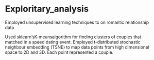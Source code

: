 # Exploritary_analysis
Employed unsupervised learning techniques to on romantic relationship data

Used sklearn’sK-meansalgorithm for finding clusters of couples that matched in a speed dating event.
Employed t-distributed stochastic neighbour embedding (TSNE) to map data points from high dimensional space to 2D and 3D.
Each point represented a couple.

